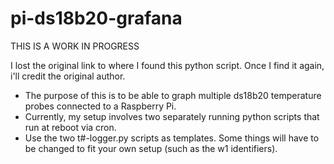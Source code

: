 # pi-ds18b20-grafana

THIS IS A WORK IN PROGRESS

I lost the original link to where I found this python script. Once I find it again, i'll credit the original author.



- The purpose of this is to be able to graph multiple ds18b20 temperature probes connected to a Raspberry Pi.
- Currently, my setup involves two separately running python scripts that run at reboot via cron.
- Use the two t#-logger.py scripts as templates. Some things will have to be changed to fit your own setup (such as the w1 identifiers).

